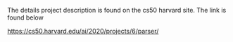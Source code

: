 The details project description is found on the cs50 harvard site. The link is found below

https://cs50.harvard.edu/ai/2020/projects/6/parser/